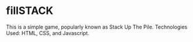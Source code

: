 # fillSTACK
This is a simple game, popularly known as Stack Up The Pile.
Technologies Used: HTML, CSS, and Javascript.
